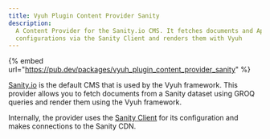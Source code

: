 ```yaml
---
title: Vyuh Plugin Content Provider Sanity
description:
  A Content Provider for the Sanity.io CMS. It fetches documents and App
  configurations via the Sanity Client and renders them with Vyuh
---
```


{% embed url="https://pub.dev/packages/vyuh_plugin_content_provider_sanity" %}

[Sanity.io](https://sanity.io) is the default CMS that is used by the Vyuh
framework. This provider allows you to fetch documents from a Sanity dataset
using GROQ queries and render them using the Vyuh framework.

Internally, the provider uses the
[Sanity Client](https://pub.dev/packages/sanity_client) for its configuration
and makes connections to the Sanity CDN.
